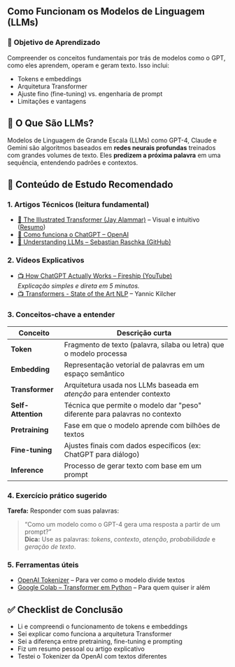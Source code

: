 ## **Como Funcionam os Modelos de Linguagem (LLMs)**

### 🎯 **Objetivo de Aprendizado**

Compreender os conceitos fundamentais por trás de modelos como o GPT, como eles aprendem, operam e geram texto. Isso inclui:

- Tokens e embeddings
- Arquitetura Transformer
- Ajuste fino (fine-tuning) vs. engenharia de prompt
- Limitações e vantagens

## 🧠 **O Que São LLMs?**

Modelos de Linguagem de Grande Escala (LLMs) como GPT-4, Claude e Gemini são algoritmos baseados em **redes neurais profundas** treinados com grandes volumes de texto. Eles **predizem a próxima palavra** em uma sequência, entendendo padrões e contextos.

## 📌 **Conteúdo de Estudo Recomendado**

### 1. **Artigos Técnicos (leitura fundamental)**

- [🔗 The Illustrated Transformer (Jay Alammar)](https://jalammar.github.io/illustrated-transformer/) – Visual e intuitivo ([Resumo](<obsidian://open?vault=Obsidian%20Vault&file=maksoud.github.io%2FIntelig%C3%AAncia%20Artificial%20(IA)%2FEngenharia%20de%20Prompt%2FO%20Transformer%20Ilustrado%20(Jay%20Alammar)>))
- [🔗 Como funciona o ChatGPT – OpenAI](<obsidian://open?vault=Obsidian%20Vault&file=maksoud.github.io%2FIntelig%C3%AAncia%20Artificial%20(IA)%2FEngenharia%20de%20Prompt%2FComo%20Funciona%20o%20ChatGPT%20%E2%80%93%20OpenAI>)
- [🔗 Understanding LLMs – Sebastian Raschka (GitHub)](https://sebastianraschka.com/blog/2023/llm-overview.html)

### 2. **Vídeos Explicativos**

- [📺 How ChatGPT Actually Works – Fireship (YouTube)](https://www.youtube.com/watch?v=JTxsNm9IdYU)  
    _Explicação simples e direta em 5 minutos._
- [📺 Transformers - State of the Art NLP](https://www.youtube.com/watch?v=U0s0f995w14) – Yannic Kilcher

### 3. **Conceitos-chave a entender**

|Conceito|Descrição curta|
|---|---|
|**Token**|Fragmento de texto (palavra, sílaba ou letra) que o modelo processa|
|**Embedding**|Representação vetorial de palavras em um espaço semântico|
|**Transformer**|Arquitetura usada nos LLMs baseada em _atenção_ para entender contexto|
|**Self-Attention**|Técnica que permite o modelo dar "peso" diferente para palavras no contexto|
|**Pretraining**|Fase em que o modelo aprende com bilhões de textos|
|**Fine-tuning**|Ajustes finais com dados específicos (ex: ChatGPT para diálogo)|
|**Inference**|Processo de gerar texto com base em um prompt|

### 4. **Exercício prático sugerido**

**Tarefa:** Responder com suas palavras:

> “Como um modelo como o GPT-4 gera uma resposta a partir de um prompt?”  
> **Dica:** Use as palavras: _tokens_, _contexto_, _atenção_, _probabilidade_ e _geração de texto_.

### 5. **Ferramentas úteis**

- [OpenAI Tokenizer](https://platform.openai.com/tokenizer) – Para ver como o modelo divide textos
- [Google Colab – Transformer em Python](https://colab.research.google.com/github/huggingface/notebooks/blob/main/examples/language_modeling.ipynb) – Para quem quiser ir além

## ✅ **Checklist de Conclusão**

-  Li e compreendi o funcionamento de tokens e embeddings
-  Sei explicar como funciona a arquitetura Transformer
-  Sei a diferença entre pretraining, fine-tuning e prompting
-  Fiz um resumo pessoal ou artigo explicativo
-  Testei o Tokenizer da OpenAI com textos diferentes
